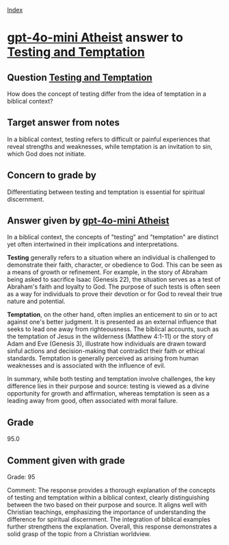 
[Index](../../index.md)
# [gpt-4o-mini Atheist](../../answering_models/gpt-4o-mini_Atheist.md) answer to [Testing and Temptation](../../questions/Testing_and_Temptation.md)

## Question [Testing and Temptation](../../questions/Testing_and_Temptation.md)
How does the concept of testing differ from the idea of temptation in a biblical context?

## Target answer from notes
In a biblical context, testing refers to difficult or painful experiences that reveal strengths and weaknesses, while temptation is an invitation to sin, which God does not initiate.

## Concern to grade by
Differentiating between testing and temptation is essential for spiritual discernment.

## Answer given by [gpt-4o-mini Atheist](../../answering_models/gpt-4o-mini_Atheist.md)
In a biblical context, the concepts of "testing" and "temptation" are distinct yet often intertwined in their implications and interpretations.

**Testing** generally refers to a situation where an individual is challenged to demonstrate their faith, character, or obedience to God. This can be seen as a means of growth or refinement. For example, in the story of Abraham being asked to sacrifice Isaac (Genesis 22), the situation serves as a test of Abraham's faith and loyalty to God. The purpose of such tests is often seen as a way for individuals to prove their devotion or for God to reveal their true nature and potential.

**Temptation**, on the other hand, often implies an enticement to sin or to act against one's better judgment. It is presented as an external influence that seeks to lead one away from righteousness. The biblical accounts, such as the temptation of Jesus in the wilderness (Matthew 4:1-11) or the story of Adam and Eve (Genesis 3), illustrate how individuals are drawn toward sinful actions and decision-making that contradict their faith or ethical standards. Temptation is generally perceived as arising from human weaknesses and is associated with the influence of evil.

In summary, while both testing and temptation involve challenges, the key difference lies in their purpose and source: testing is viewed as a divine opportunity for growth and affirmation, whereas temptation is seen as a leading away from good, often associated with moral failure.

## Grade
95.0

## Comment given with grade
Grade: 95

Comment: The response provides a thorough explanation of the concepts of testing and temptation within a biblical context, clearly distinguishing between the two based on their purpose and source. It aligns well with Christian teachings, emphasizing the importance of understanding the difference for spiritual discernment. The integration of biblical examples further strengthens the explanation. Overall, this response demonstrates a solid grasp of the topic from a Christian worldview.
